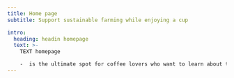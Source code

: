 ```yaml
---
title: Home page
subtitle: Support sustainable farming while enjoying a cup

intro:
  heading: headin homepage
  text: >-
    TEXT homepage

    -  is the ultimate spot for coffee lovers who want to learn about their java’s origin and support the farmers that grew it. We take coffee production, roasting and brewing seriously and we’re glad to pass that knowledge to anyone.
---
```

